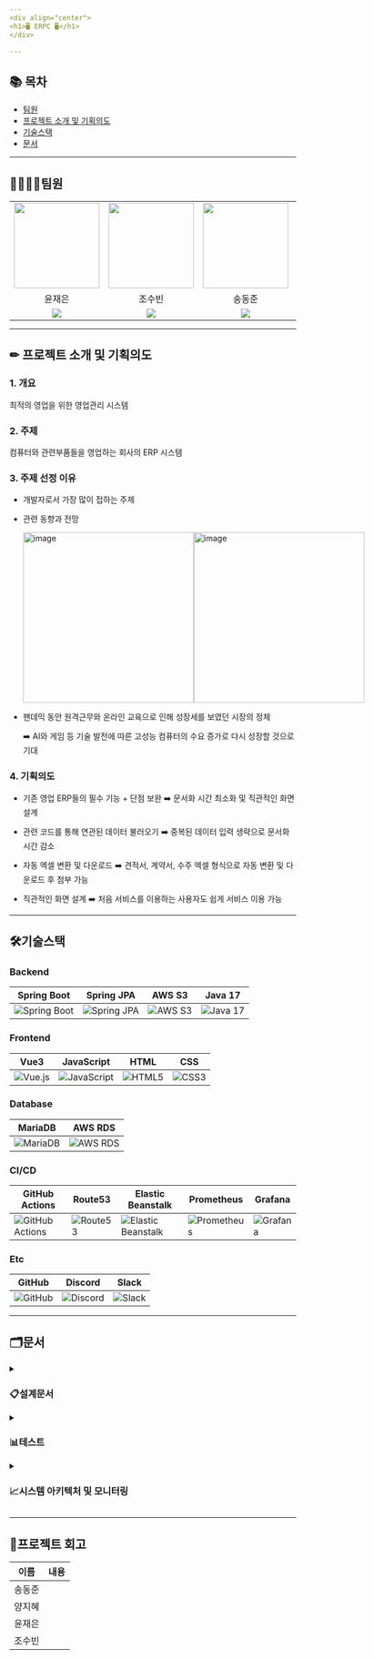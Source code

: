 ```yaml
---
<div align="center">
<h1>🖥 ERPC 🖥</h1>
</div>

---
```

## 📚 목차
  - [팀원](#팀원)
  - [프로젝트 소개 및 기획의도](#-프로젝트-소개-및-기획의도) 
  - [기술스택](#기술스택)
  - [문서](#문서)

---
## 👨‍👨‍👦‍👦팀원
<div style="display: flex; justify-content: center;">
  <table style="margin: 0 auto; text-align: center;">
    <tr>
      <td><img src="https://github.com/beyond-sw-camp/be04-final-team06-ERPC/assets/71023617/75edf6b2-ecb1-46b6-a4be-ae24f8a45756" height=150 width=150/></td>
      <td><img src="https://github.com/beyond-sw-camp/be04-final-team06-ERPC/assets/71023617/7b351752-aeb0-4525-bd25-168bd694741f" height=150 width=150/></td>
      <td><img src="https://github.com/beyond-sw-camp/be04-final-team06-ERPC/assets/71023617/08e4faa5-89cd-47e6-b4fb-62e19a582939" height=150 width=150/></td>
      <td><img src="https://github.com/beyond-sw-camp/be04-final-team06-ERPC/assets/71023617/ec7e609b-e780-488b-a132-119f3bfa4440" height=150 width=150/></td>
    </tr>
    <tr>
      <td>윤재은</td>
      <td>조수빈</td>
      <td>송동준</td>
      <td>양지혜</td>
    </tr>
    <tr>
      <td><a href="https://github.com/yunjaeeun"><img src="https://img.shields.io/badge/Github-Link-181717?logo=Github"></a></td>
      <td><a href="https://github.com/chosoobin37"><img src="https://img.shields.io/badge/Github-Link-181717?logo=Github"></a></td>
      <td><a href="https://github.com/dongjunsong"><img src="https://img.shields.io/badge/Github-Link-181717?logo=Github"></a></td>
      <td><a href="https://github.com/Jihye1101"><img src="https://img.shields.io/badge/Github-Link-181717?logo=Github"></a></td>
    </tr>
  </table>
</div>

---
## ✏ 프로젝트 소개 및 기획의도

### 1. 개요
최적의 영업을 위한 영업관리 시스템

### 2. 주제 
컴퓨터와 관련부품들을 영업하는 회사의 ERP 시스템

### 3. 주제 선정 이유
* 개발자로서 가장 많이 접하는 주제
  
* 관련 동향과 전망
  <div style="display: flex; justify-content: space-between;">
  <img src="https://github.com/beyond-sw-camp/be04-final-team06-ERPC/assets/71023617/1c4ded56-994c-4d90-8a15-c7c77d571c28" width="300" alt="image">
  <img src="https://github.com/beyond-sw-camp/be04-final-team06-ERPC/assets/71023617/5d0a3157-fd9b-4de2-bae4-7a206379ad5b" width="300" alt="image">
</div>

* 팬데믹 동안 원격근무와 온라인 교육으로 인해 성장세를 보였던 시장의 정체 <br>

  ➡️ AI와 게임 등 기술 발전에 따른 고성능 컴퓨터의 수요 증가로 다시 성장할 것으로 기대

### 4. 기획의도
* 기존 영업 ERP들의 필수 기능 + 단점 보완 ➡️ 문서화 시간 최소화 및 직관적인 화면 설계
  
* 관련 코드를 통해 연관된 데이터 불러오기 ➡️ 중복된 데이터 입력 생략으로 문서화 시간 감소
  
* 자동 엑셀 변환 및 다운로드 ➡️ 견적서, 계약서, 수주 엑셀 형식으로 자동 변환 및 다운로드 후 첨부 가능

* 직관적인 화면 설계 ➡️ 처음 서비스를 이용하는 사용자도 쉽게 서비스 이용 가능

---
## 🛠기술스택
<h3>Backend</h3>

| Spring Boot | Spring JPA | AWS S3 | Java 17 |
| --- | --- | --- | --- |
| ![Spring Boot](https://img.shields.io/badge/springboot-%236DB33F.svg?style=for-the-badge&logo=springboot&logoColor=white) | ![Spring JPA](https://img.shields.io/badge/Spring%20Data%20JPA-%236DB33F.svg?style=for-the-badge&logo=spring&logoColor=white) | ![AWS S3](https://img.shields.io/badge/Amazon%20S3-569A31?style=for-the-badge&logo=amazonaws&logoColor=white) | ![Java 17](https://img.shields.io/badge/Java-17-007396?style=for-the-badge&logo=java&logoColor=white) |

<h3>Frontend</h3>

| Vue3 | JavaScript | HTML | CSS |
| --- | --- | --- | --- |
| ![Vue.js](https://img.shields.io/badge/vuejs-%2335495e.svg?style=for-the-badge&logo=vuedotjs&logoColor=%234FC08D) | ![JavaScript](https://img.shields.io/badge/javascript-%23323330.svg?style=for-the-badge&logo=javascript&logoColor=%23F7DF1E) | ![HTML5](https://img.shields.io/badge/html5-%23E34F26.svg?style=for-the-badge&logo=html5&logoColor=white) | ![CSS3](https://img.shields.io/badge/css3-%231572B6.svg?style=for-the-badge&logo=css3&logoColor=white) |

<h3>Database</h3>

| MariaDB | AWS RDS |
| --- | --- |
| ![MariaDB](https://img.shields.io/badge/MariaDB-003545?style=for-the-badge&logo=mariadb&logoColor=white) | ![AWS RDS](https://img.shields.io/badge/Amazon%20RDS-527FFF?style=for-the-badge&logo=amazonrds&logoColor=white) |

<h3>CI/CD</h3>

| GitHub Actions | Route53 | Elastic Beanstalk | Prometheus | Grafana |
| --- | --- | --- | --- | --- |
| ![GitHub Actions](https://img.shields.io/badge/GitHub_Actions-2088FF?style=for-the-badge&logo=github-actions&logoColor=white) | ![Route53](https://img.shields.io/badge/Amazon%20Route53-4B8EC6?style=for-the-badge&logo=amazonroute53&logoColor=white) | ![Elastic Beanstalk](https://img.shields.io/badge/AWS%20Elastic%20Beanstalk-%23FF9900?style=for-the-badge&logo=aws-elastic-beanstalk&logoColor=white) | ![Prometheus](https://img.shields.io/badge/Prometheus-%233E3E3E.svg?style=for-the-badge&logo=prometheus&logoColor=white) | ![Grafana](https://img.shields.io/badge/Grafana-%23F46800.svg?style=for-the-badge&logo=grafana&logoColor=white) |

<h3>Etc</h3>

| GitHub | Discord | Slack |
| --- | --- | --- |
| ![GitHub](https://img.shields.io/badge/GitHub-181717?style=for-the-badge&logo=github&logoColor=white) | ![Discord](https://img.shields.io/badge/Discord-7289DA?style=for-the-badge&logo=discord&logoColor=white) | ![Slack](https://img.shields.io/badge/Slack-4A154B?style=for-the-badge&logo=slack&logoColor=white) |


---
## 🗂문서

<details>
  <summary><h3>📋설계문서</h3></summary>
<details>
  <summary><h4>1. WBS</h4></summary>
  <a href = "https://docs.google.com/spreadsheets/d/17O6hW-91EbhwNmIE26s_ZMHHAI28S691gpfcICxbrkk/edit?usp=sharing">WBS</a>
  <img width="1270" alt="image" src="https://github.com/beyond-sw-camp/be04-final-team06-ERPC/assets/71023617/3a89bcde-4694-4e94-add2-70347bb099a2">
</details>
  
<details>
  <summary><h4>2. 요구사항 명세서</h4></summary>
  <a href= "https://docs.google.com/spreadsheets/d/17O6hW-91EbhwNmIE26s_ZMHHAI28S691gpfcICxbrkk/edit?usp=sharing">요구사항 명세서</a>
  <img width="1178" alt="image" src="https://github.com/beyond-sw-camp/be04-final-team06-ERPC/assets/71023617/e8f0aa6e-4937-4180-9edf-b18815084da7">
</details>

<details>
  <summary><h4>3. DDD</h4></summary>
  
  ![image](https://github.com/beyond-sw-camp/be04-final-team06-ERPC/assets/71023617/f635e785-cff2-421a-89de-3cf62c1af5e2)
  ![image](https://github.com/beyond-sw-camp/be04-final-team06-ERPC/assets/71023617/569bc660-9da4-46ea-9d7f-7cbd88b16b23)
  ![image](https://github.com/beyond-sw-camp/be04-final-team06-ERPC/assets/71023617/5cbefffd-22ad-4814-a164-04c0bb80986d)
  ![image](https://github.com/beyond-sw-camp/be04-final-team06-ERPC/assets/71023617/6b5fc6a7-a3c4-4b56-bf06-80c9a5fa2508)
  ![image](https://github.com/beyond-sw-camp/be04-final-team06-ERPC/assets/71023617/d79186b7-f7b5-41bc-8432-120d34d030bb)
  ![image](https://github.com/beyond-sw-camp/be04-final-team06-ERPC/assets/71023617/58016d4d-fe4e-406c-85da-e0818d30782c)
  ![image](https://github.com/beyond-sw-camp/be04-final-team06-ERPC/assets/71023617/696f35cc-bed8-472d-a7f4-63de40261b55)
  ![image](https://github.com/beyond-sw-camp/be04-final-team06-ERPC/assets/71023617/ed4e6298-df5a-4f16-bb8d-e531c9bba524)
  ![image](https://github.com/beyond-sw-camp/be04-final-team06-ERPC/assets/71023617/7d669ce4-151a-4cce-bb33-860577890a89)
  ![image](https://github.com/beyond-sw-camp/be04-final-team06-ERPC/assets/71023617/191eddd4-f750-4cbd-88c7-583da8a7ad26)
</details>
  
<details>
  <summary><h4>4. ERD</h4></summary>
  <h5>1. 논리 모델링</h5>
  
  ![image](https://github.com/beyond-sw-camp/be04-final-team06-ERPC/assets/71023617/607eddf2-36db-4798-9a6f-b642fbeddb87)
  <h5>2. 물리 모델링</h5>
  
  ![image](https://github.com/beyond-sw-camp/be04-final-team06-ERPC/assets/71023617/d407b761-27f5-4c3e-833a-382881782702)

</details>

<details>
  <summary><h4>5. 화면 설계서</h4></summary>

<details>
<summary><h4>5-1. 로그인 + 내 정보</h4> </summary>
  
![와이어프레임 들](https://github.com/beyond-sw-camp/be04-final-team06-ERPC/assets/113569573/8e5cac5d-6a34-47c7-9bff-26e291c65459)

![와이어프레임 들 (2)](https://github.com/beyond-sw-camp/be04-final-team06-ERPC/assets/113569573/2e3ca30a-220c-4175-9ab0-4a8a0051d0ed)

![이미지 1](https://github.com/beyond-sw-camp/be04-final-team06-ERPC/assets/113569573/49031e60-8600-461e-b4a5-85928c2d9a48)

![이미지 2](https://github.com/beyond-sw-camp/be04-final-team06-ERPC/assets/113569573/88ddc0b6-9530-42e3-816b-5e3ed8be5142)


</details>

<br>
<details>
<summary><h4>5-2.공지사항 관리</h4> </summary>

![와이어프레임 들 (9)](https://github.com/beyond-sw-camp/be04-final-team06-ERPC/assets/113569573/b2c0b401-69d3-403e-8615-d0010514c174)

![와이어프레임 들 (10)](https://github.com/beyond-sw-camp/be04-final-team06-ERPC/assets/113569573/288c68d5-c4f7-403d-8a07-788a6cc2e47e)

![와이어프레임 들 (11)](https://github.com/beyond-sw-camp/be04-final-team06-ERPC/assets/113569573/8233a8a2-cc6d-4c7d-bf8d-61a06df4af0e)

![와이어프레임 들 (12)](https://github.com/beyond-sw-camp/be04-final-team06-ERPC/assets/113569573/67a251a6-9f79-4917-b0a7-9f42f5a52b81)

</details>


<br>
<details>
<summary><h4>5-3. 영업기회 관리</h4> </summary>

![와이어프레임 들 (5)](https://github.com/beyond-sw-camp/be04-final-team06-ERPC/assets/113569573/7b572ad5-875f-460a-98a6-9e3a45fc24d4)

![와이어프레임 들 (6)](https://github.com/beyond-sw-camp/be04-final-team06-ERPC/assets/113569573/903f13d9-d034-4bd3-82b6-ca748c0eefcd)

![와이어프레임 들 (7)](https://github.com/beyond-sw-camp/be04-final-team06-ERPC/assets/113569573/6ea9679e-e60c-4bf0-b3b4-6c05d6b2cab6)


![와이어프레임 들 (8)](https://github.com/beyond-sw-camp/be04-final-team06-ERPC/assets/113569573/bd849cd9-ddbd-43b3-8bff-aad12751d8c1)

</details>

<br>
<details>
<summary><h4>5-4. 품목 관리</h4> </summary>
  
![와이어프레임 들 (3)](https://github.com/beyond-sw-camp/be04-final-team06-ERPC/assets/113569573/4bc14d9c-421a-474e-a306-ff4f9b4aeaaa)

![와이어프레임 들 (4)](https://github.com/beyond-sw-camp/be04-final-team06-ERPC/assets/113569573/d4852f6f-b750-475a-940d-c5554756a176)

</details>
  
<br>
<details>
<summary><h4>5-5. 거래처 관리</h4></summary>
    
![그림2](https://github.com/beyond-sw-camp/be04-final-team06-ERPC/assets/153909291/3a778131-aebf-4ad7-8a71-bb8fc6b927a1)

![그림3](https://github.com/beyond-sw-camp/be04-final-team06-ERPC/assets/153909291/8d95911e-9844-4b3a-a222-7bf676951183)

![그림4](https://github.com/beyond-sw-camp/be04-final-team06-ERPC/assets/153909291/b5e40d7c-7a74-4a58-8e19-12f6f9f76ba8)

![그림5](https://github.com/beyond-sw-camp/be04-final-team06-ERPC/assets/153909291/c2ede112-945f-43d6-959d-78a51691cfb3)

</details>

<br>
<details>
<summary><h4>5-6. 견적서 관리</h4></summary>

![그림6](https://github.com/beyond-sw-camp/be04-final-team06-ERPC/assets/153909291/4f608452-4ece-4b24-90b2-8e8ec33f3ae7)

![그림7](https://github.com/beyond-sw-camp/be04-final-team06-ERPC/assets/153909291/1ed42fb2-c4a3-4986-9f75-38d5ac79556b)

![그림8](https://github.com/beyond-sw-camp/be04-final-team06-ERPC/assets/153909291/e57f9047-4b4f-4033-8b0c-35a494e0aa0e)

![그림9](https://github.com/beyond-sw-camp/be04-final-team06-ERPC/assets/153909291/d804846b-708b-473d-b7c0-2d6d3137518c)

</details>

<br>
<details>
<summary><h4>5-7. 계약서 관리</h4></summary>

![그림10](https://github.com/beyond-sw-camp/be04-final-team06-ERPC/assets/153909291/d85c2316-d4da-4bdb-b110-9cf034879045)

![그림11](https://github.com/beyond-sw-camp/be04-final-team06-ERPC/assets/153909291/3a41a8eb-17c0-4b25-9e56-0ee0403cd6f3)

![그림12](https://github.com/beyond-sw-camp/be04-final-team06-ERPC/assets/153909291/fb9f3353-0bf7-4004-988c-770a8d511243)

![그림13](https://github.com/beyond-sw-camp/be04-final-team06-ERPC/assets/153909291/e27c0f8e-64bf-4dfc-9687-0fa54134a2d8)

</details>

<br>
<details>
<summary><h4>5-8. 수주 관리</h4></summary>

![그림14](https://github.com/beyond-sw-camp/be04-final-team06-ERPC/assets/153909291/edf97edf-891f-4f30-ae0d-fb6aaf6a5955)

![그림15](https://github.com/beyond-sw-camp/be04-final-team06-ERPC/assets/153909291/c1fb9d81-20f6-4dec-a666-258b63840a2d)

![그림16](https://github.com/beyond-sw-camp/be04-final-team06-ERPC/assets/153909291/94e9dfcf-7081-4a6b-bf7f-8c4d0b7b1300)

![그림17](https://github.com/beyond-sw-camp/be04-final-team06-ERPC/assets/153909291/836bc2fb-8453-4422-b5ef-e8eaa0591919)

</details>

<br>
<details>
<summary><h4>5-9. 전표 관리</h4></summary>

![그림18](https://github.com/beyond-sw-camp/be04-final-team06-ERPC/assets/153909291/f804940d-7c3a-421e-889b-09a9afb802c7)

![그림19](https://github.com/beyond-sw-camp/be04-final-team06-ERPC/assets/153909291/63ddd0b7-926c-4a09-8b7e-f7ae60d682be)

</details>

<br>
<details>
<summary><h4>5-10. 실적 관리</h4></summary>

![그림20](https://github.com/beyond-sw-camp/be04-final-team06-ERPC/assets/153909291/be4d5fc1-9b96-4ad3-a549-2dfe6a35c690)

</details>

<br>
<details>
<summary><h4>5-11. 결재 관리</h4></summary>

![그림21](https://github.com/beyond-sw-camp/be04-final-team06-ERPC/assets/153909291/55d7c4c1-4c9e-4bfb-b854-851ecc8435be)

![그림22](https://github.com/beyond-sw-camp/be04-final-team06-ERPC/assets/153909291/4b1b3e87-6d77-4eea-801a-901884d52ff8)

![그림23](https://github.com/beyond-sw-camp/be04-final-team06-ERPC/assets/153909291/31c7d00a-cd97-4279-b54e-9691ae6532f1)

![그림24](https://github.com/beyond-sw-camp/be04-final-team06-ERPC/assets/153909291/0d2b0ec5-f2f1-41d1-b1ae-d7e807ca490d)

</details>

<br>
<details>
<summary><h4>5-12. 관리자 페이지</h4></summary>
  
![사진 3](https://github.com/beyond-sw-camp/be04-final-team06-ERPC/assets/113569573/1b1fe0eb-123a-4bf0-9047-19c2bb465742)

![사진 4](https://github.com/beyond-sw-camp/be04-final-team06-ERPC/assets/113569573/36fe7f26-33b8-4aff-9fd8-845cb503186e)

![사진 5](https://github.com/beyond-sw-camp/be04-final-team06-ERPC/assets/113569573/fea93cb4-2602-4cc4-a1f9-bf51a2152df5)

![권한](https://github.com/beyond-sw-camp/be04-final-team06-ERPC/assets/113569573/2da44c8e-caee-4ed0-96eb-71743dfadf84)

![권한 1](https://github.com/beyond-sw-camp/be04-final-team06-ERPC/assets/113569573/8c2f79eb-d30b-485b-9659-6225e58d55ec)

![권한 2](https://github.com/beyond-sw-camp/be04-final-team06-ERPC/assets/113569573/aa5603c5-349d-48ce-a06d-86de8b23cf75)
  
</details>
  
</details>

<details>
  <summary><h4>6. API 명세서</h4></summary>
  
  [API 명세서](http://erpc-back-ver2-env.eba-3inzi7ji.ap-northeast-2.elasticbeanstalk.com/swagger-ui/index.html#/)
  
  <h5>1-1. 세금계산서, 영업기회</h5>
  <img width="653" alt="image" src="https://github.com/beyond-sw-camp/be04-final-team06-ERPC/assets/71023617/772c46b3-9873-4905-8427-ed795a62fe61">

  <h5>1-2. 영업기회 참고사항, 견적서 참고사항, 견적서</h5>
  <img width="653" alt="image" src="https://github.com/beyond-sw-camp/be04-final-team06-ERPC/assets/71023617/f6d8fc32-45fb-42b3-b971-c90719b6043d">

  <h5>1-3. 수주 참고사항, 수주, 공지사항 댓글, 공지사항</h5>
  <img width="635" alt="image" src="https://github.com/beyond-sw-camp/be04-final-team06-ERPC/assets/71023617/11006561-2fa3-4e85-8fa3-d984dca72cf5">

  <h5>1-4. 사원, 계약서, 결재</h5>
  <img width="641" alt="image" src="https://github.com/beyond-sw-camp/be04-final-team06-ERPC/assets/71023617/9f73eed5-6334-488c-9458-ebf856e3fab0">

  <h5>1-5. 결재, 거래처 참고사항, 거래처</h5>
  <img width="624" alt="image" src="https://github.com/beyond-sw-camp/be04-final-team06-ERPC/assets/71023617/5bea75bc-f9c5-4c1e-8739-3823c9ef0922">

  <h5>1-6. 권한, 출하, 세금계산서 발행, 삭제요청</h5>
  <img width="621" alt="image" src="https://github.com/beyond-sw-camp/be04-final-team06-ERPC/assets/71023617/3dc8eb85-b00d-441c-bbfc-f5d297252986">

  <h5>1-7. 삭제요청, 창고, 실적</h5>
  <img width="622" alt="image" src="https://github.com/beyond-sw-camp/be04-final-team06-ERPC/assets/71023617/7ee25378-e270-4e25-b22c-a1075d8aa1e0">

  <h5>1-8. 실적, 품목, POI</h5>
  <img width="622" alt="image" src="https://github.com/beyond-sw-camp/be04-final-team06-ERPC/assets/71023617/e994ba61-8746-4b23-9aae-51d32dc296e5">
  </details>

<details>
  <summary><h4>7. 업무 흐름도</h4></summary>
  <h5>1-1. 영업관리 업무 흐름도</h5>
  <img width="653" alt="image" src="https://github.com/beyond-sw-camp/be04-final-team06-ERPC/assets/71023617/509f052b-d768-4500-bccf-e7fe15284b36">

  <h5>1-2. ERP 관리자 업무 흐름도</h5>
  <img width="653" alt="image" src=https://github.com/beyond-sw-camp/be04-final-team06-ERPC/assets/71023617/c3dd0923-9dd8-4283-8b5b-89c27c9a9c5c">

  <h5>1-3. 상급자(팀장) 업무 흐름도</h5>
  <img width="635" alt="image" src="https://github.com/beyond-sw-camp/be04-final-team06-ERPC/assets/71023617/34f8dcd2-1628-4a76-a519-f61412053de6">
</details>
</details>
</details>

<details>
  <summary><h3>📊테스트</h3></summary>

  <details>
  <summary><h4>1. 백엔드 단위테스트 결과서</h4></summary>
  
  <img alt="백엔드 테스트 명세서" src="https://github.com/beyond-sw-camp/be04-final-team06-ERPC/assets/153909291/77635e98-3f4d-4118-a070-19cab77b9ffe" width="100%" >

</details>
  
  <details>
  <summary><h4>2. UI/UX 단위 테스트 결과서 및  통합테스트</h4></summary>
<br>
<details>
<summary> <h4>2-1. 로그인</h4> </summary>
<h5>2-1-1. 비밀번호 변경 후 로그인 및 로그아웃</h5> 

![영상1](https://github.com/beyond-sw-camp/be04-final-team06-ERPC/assets/113569573/f4088fda-dffe-4409-b138-3f5856dd187b)

<h5>2-1-2. 내 정보 확인 비밀번호 변경 권한신청</h5>

![2024-06-12 15;24;47](https://github.com/beyond-sw-camp/be04-final-team06-ERPC/assets/113569573/b80b577a-194e-40a1-8b41-6deafca96abd)
</details>
<br>
<details>
<summary> <h4>2-2. 공지사항</h4> </summary>
  
<h5>2-2-1. 공지사항 등록</h5>

![2024-06-12 15;25;58](https://github.com/beyond-sw-camp/be04-final-team06-ERPC/assets/113569573/ccb53b22-6780-4c5b-8cf7-3f1632de4166)

<h5>2-2-2. 댓글 작성 및 삭제</h5>

![2024-06-12 15;27;06](https://github.com/beyond-sw-camp/be04-final-team06-ERPC/assets/113569573/48d61703-9714-471a-bcc6-5e6a1fc77ae5)

<h5>2-2-3. 공지사항 수정</h5>

![2024-06-12 15;28;29](https://github.com/beyond-sw-camp/be04-final-team06-ERPC/assets/113569573/3d9f0808-5947-4556-9adf-1666230941a7)

</details>

<br>
<details>
<summary> <h4>2-3. 품목관리</h4> </summary>

<h5>2-3-1. 품목 목록</h5>

![2024-06-12 15;53;24](https://github.com/beyond-sw-camp/be04-final-team06-ERPC/assets/113569573/1355f400-cb2a-4a7b-97e8-de8902aaaa4a)

<h5>2-3-2. 창고 목록</h5>

![2024-06-12 16;12;43](https://github.com/beyond-sw-camp/be04-final-team06-ERPC/assets/113569573/ab8eae5f-e095-4bfd-a1ff-c07bcfbe87cf)

</details>

<br>
<details>
<summary> <h4>2-4. 영업기회</h4> </summary>
  
<h5>2-4-1. 영업기회 목록</h5>
  
![2024-06-12 16;21;58](https://github.com/beyond-sw-camp/be04-final-team06-ERPC/assets/113569573/caa4b370-4f07-4fe5-8ecf-db26d3ad3c8c)

<h5>2-4-2. 영업기회 상태변경 및 참고사항 작성 및 삭제</h5>

![2024-06-12 16;39;10](https://github.com/beyond-sw-camp/be04-final-team06-ERPC/assets/113569573/557c1a19-5f59-4e3d-a08c-ce22bfbe637c)

<h5>2-4-3. 영업기회 등록( 전화번호 형식 이메일 형식 맞아야함)</h5>

![2024-06-12 16;43;48](https://github.com/beyond-sw-camp/be04-final-team06-ERPC/assets/113569573/ff9c010c-f396-4fba-b863-6cf1259ea640)

<h5>2-4-4. 영업기회 수정</h5>

![2024-06-12 16;45;35](https://github.com/beyond-sw-camp/be04-final-team06-ERPC/assets/113569573/03fe1030-605c-4c31-baa0-d4d25190c378)

</details>

<br>
<details>
<summary> <h4>2-5. 거래처 관리</h4> </summary>

<h5>2-5-1. 거래처 등록 및 목록</h5>
  
![거래처-등록](https://github.com/beyond-sw-camp/be04-final-team06-ERPC/assets/153909291/512ea4ff-8da6-454d-a39a-bb0dd2f6bafc)

<h5>2-5-2. 거래처 상세 및 수정/삭제 요청</h5>

![거래처-조회-및-수정](https://github.com/beyond-sw-camp/be04-final-team06-ERPC/assets/153909291/354b54f8-a674-4cb4-bf01-a610f20d66cf)

<h5>2-5-3. 거래처별 수주 내역 조회</h5>

![거래처별 수주 내역 조회](https://github.com/beyond-sw-camp/be04-final-team06-ERPC/assets/153909291/8694f5b2-39a4-4b48-97e5-d3fb0328764c)

</details>

<br>
<details>
<summary> <h4>2-6. 견적서 관리</h4> </summary>

<h5>2-6-1. 견적서 등록 및 목록</h5>
  
![견적서-등록](https://github.com/beyond-sw-camp/be04-final-team06-ERPC/assets/153909291/40f38cc5-1744-4f7e-b31a-eff34030c7ea)

<h5>2-6-2. 견적서 상세 및 수정/엑셀다운/결재요청/삭제요청</h5>

![견적서-조회-및-수정](https://github.com/beyond-sw-camp/be04-final-team06-ERPC/assets/153909291/14ceb326-98e6-4985-b150-d1cf9ed839be)

</details>

<br>
<details>
<summary> <h4>2-7. 계약서 관리</h4> </summary>

<h5>2-7-1. 계약서 등록 및 목록</h5>
  
![계약서-등록](https://github.com/beyond-sw-camp/be04-final-team06-ERPC/assets/153909291/509a89e6-3416-4d27-8ec4-47c6cca3b3d0)

<h5>2-7-2. 계약서 상세 및 수정/엑셀다운/결재요청/삭제요청</h5>

![계약서-조회-및-수정](https://github.com/beyond-sw-camp/be04-final-team06-ERPC/assets/153909291/1b61caa8-995c-4b91-96bb-96900d1d27e5)

</details>

<br>
<details>
<summary> <h4>2-8. 수주/전표 관리</h4> </summary>

<h5>2-8-1. 수주 등록 및 목록</h5>
  
![수주-등록](https://github.com/beyond-sw-camp/be04-final-team06-ERPC/assets/153909291/cfd41820-8fab-4f4d-9bb8-39a9d6b7a0e8)

<h5>2-8-2. 수주 상세 및 수정/엑셀다운/결재요청/삭제요청</h5>

![수주-조회-및-수정](https://github.com/beyond-sw-camp/be04-final-team06-ERPC/assets/153909291/0d921cbf-27ae-44dc-9b40-b6d458efc977)

<h5>2-8-3. 세금계산서 발행 요청 및 발행내역/출하상태 확인</h5>

![세금계산서-발행-및-수주-출하-확인](https://github.com/beyond-sw-camp/be04-final-team06-ERPC/assets/153909291/c3a8b327-659a-476e-97bd-0bbdd592aa8b)

</details>

<br>
<details>
<summary> <h4>2-9. 실적 관리</h4> </summary>

<h5>2-9-1. 연간 실적 조회</h5>
  
![실적 조회 - 연간](https://github.com/beyond-sw-camp/be04-final-team06-ERPC/assets/153909291/1c770eb6-c1c4-4f23-a9de-5db402ba4c85)

<h5>2-9-2. 팀별 실적 조회</h5>

![실적 조회 - 팀](https://github.com/beyond-sw-camp/be04-final-team06-ERPC/assets/153909291/6213682a-fa9d-4f66-a77b-7b8c94a2303a)

<h5>2-9-3. 사원별 실적 조회</h5>

![실적 조회 - 사원별](https://github.com/beyond-sw-camp/be04-final-team06-ERPC/assets/153909291/e38a6d58-f0a1-4561-a4d8-808d2b007441)

</details>

<br>
<details>
<summary> <h4>2-10. 결재 관리</h4> </summary>

<h5>2-10-1. 견적서 결재</h5>
  
![결재 관리 - 견적](https://github.com/beyond-sw-camp/be04-final-team06-ERPC/assets/153909291/af0b6230-598f-4e77-9b4e-8af1407026a6)

<h5>2-10-2. 계약서 결재</h5>

![결재 관리 - 계약](https://github.com/beyond-sw-camp/be04-final-team06-ERPC/assets/153909291/7c810259-d265-4e1c-a7cc-fdc6c54cc6fa)

<h5>2-10-3. 수주 결재</h5>

![결재 관리 - 수주](https://github.com/beyond-sw-camp/be04-final-team06-ERPC/assets/153909291/dbf9ffff-e5bc-498e-8ebc-d1dc4b4af0ef)

</details>


</details>

</details>

<details>
  <summary><h3>📈시스템 아키텍처 및 모니터링</h3></summary>
  <h4>1. 시스템 아키텍처</h4>
  <img width="1318" alt="image" src="https://github.com/beyond-sw-camp/be04-final-team06-ERPC/assets/71023617/469ff274-9418-4376-91cc-652a03f84668">

  <h4>2. Prometheus</h4>
  
  ![image](https://github.com/beyond-sw-camp/be04-final-team06-ERPC/assets/71023617/30425298-ce1d-4eb9-bf07-133bdd4077b3)

  <h4>3. Grafana</h4>
  
  ![image](https://github.com/beyond-sw-camp/be04-final-team06-ERPC/assets/71023617/7d81dd77-76fd-427a-b3a9-7f42b18b6e39)
</details>

---
## 🥳프로젝트 회고

| 이름 | 내용 |
| ----- | ----------|
|  송동준 |  |
|  양지혜 |  |
|  윤재은 |  |
|  조수빈 |  |
